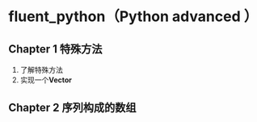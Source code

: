 # fluent_python（Python advanced ）
## Chapter 1 特殊方法
1. 了解特殊方法
2. 实现一个**Vector**
## Chapter 2 序列构成的数组

